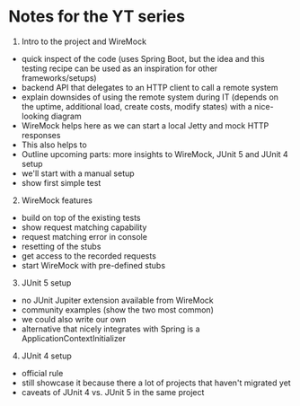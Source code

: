 # Notes for the YT series

1. Intro to the project and WireMock

- quick inspect of the code (uses Spring Boot, but the idea and this testing recipe can be used as an inspiration for other frameworks/setups)
- backend API that delegates to an HTTP client to call a remote system
- explain downsides of using the remote system during IT (depends on the uptime, additional load, create costs, modify states) with a nice-looking diagram
- WireMock helps here as we can start a local Jetty and mock HTTP responses
- This also helps to
- Outline upcoming parts: more insights to WireMock, JUnit 5 and JUnit 4 setup
- we'll start with a manual setup
- show first simple test


2. WireMock features

- build on top of the existing tests
- show request matching capability
- request matching error in console
- resetting of the stubs
- get access to the recorded requests
- start WireMock with pre-defined stubs


3. JUnit 5 setup

- no JUnit Jupiter extension available from WireMock
- community examples (show the two most common)
- we could also write our own
- alternative that nicely integrates with Spring is a ApplicationContextInitializer

4. JUnit 4 setup

- official rule
- still showcase it because there a lot of projects that haven't migrated yet
- caveats of JUnit 4 vs. JUnit 5 in the same project
